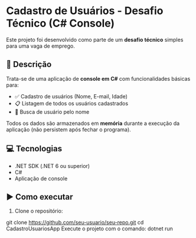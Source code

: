 # Cadastro de Usuários - Desafio Técnico (C# Console)

Este projeto foi desenvolvido como parte de um **desafio técnico** simples para uma vaga de emprego.

## 📝 Descrição

Trata-se de uma aplicação de **console em C#** com funcionalidades básicas para:

- ✅ Cadastro de usuários (Nome, E-mail, Idade)
- 📋 Listagem de todos os usuários cadastrados
- 🔎 Busca de usuário pelo nome

Todos os dados são armazenados em **memória** durante a execução da aplicação (não persistem após fechar o programa).

## 💻 Tecnologias

- .NET SDK (.NET 6 ou superior)
- C#
- Aplicação de console

## ▶️ Como executar

1. Clone o repositório:

git clone https://github.com/seu-usuario/seu-repo.git
cd CadastroUsuariosApp
Execute o projeto com o comando:
dotnet run
